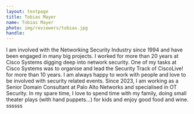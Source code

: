 ```yaml
---
layout: textpage
title: Tobias Mayer
name: Tobias Mayer
photo: img/reviewers/tobias.jpg
handle: 
---
```


I am involved with the Networking Security Industry since 1994 and have been engaged in many big projects. I worked for more than 20 years at Cisco Systems digging deep into network security.
One of my tasks at Cisco Systems was to organise and lead the Security Track of CiscoLive! for more than 10 years. I am always happy to work with people and love to be involved with security related events.
Since 2023, I am working as a Senior Domain Consultant at Palo Alto Networks and specialised in OT Security. In my spare time, I love to spend time with my family, doing small theater plays (with hand puppets…) for kids and enjoy good food and wine.
ssssss